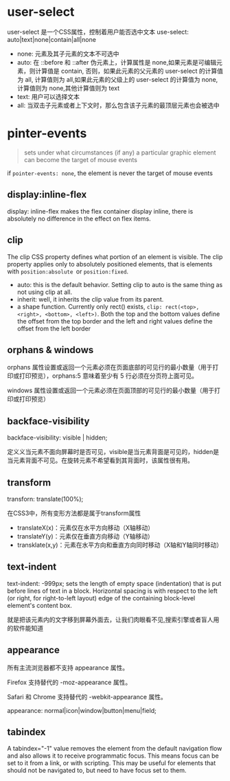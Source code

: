 # user-select
user-select 是一个CSS属性，控制着用户能否选中文本
use-select: auto|text|none|contain|all|none

* none: 元素及其子元素的文本不可选中
* auto: 在 ::before 和 ::after 伪元素上，计算属性是 none,如果元素是可编辑元素，则计算值是 contain, 否则，如果此元素的父元素的 user-select 的计算值为 all, 计算值则为 all,如果此元素的父级上的 user-select 的计算值为 none, 计算值则为 none,其他计算值则为 text
* text: 用户可以选择文本
* all: 当双击子元素或者上下文时，那么包含该子元素的最顶层元素也会被选中

# pinter-events
 > sets under what circumstances (if any) a particular graphic element can become the target of mouse events


 if `pointer-events: none`, the element is never the target of mouse events

 ## display:inline-flex
 display: inline-flex makes the flex container display inline, there is absolutely no difference in the effect on flex items.

 ## clip
The clip CSS property defines what portion of an element is visible. The clip property applies only to absolutely positioned elements, that is elements with `position:absolute `or `position:fixed`.

* auto: this is the default behavior. Setting clip to auto is the same thing as not using clip at all.
* inherit: well, it inherits the clip value from its parent.
* a shape function. Currently only rect() exists, `clip: rect(<top>, <right>, <bottom>, <left>)`. Both the top and the bottom values define the offset from the top border and the left and right values define the offset from the left border

## orphans & windows
orphans 属性设置或返回一个元素必须在页面底部的可见行的最小数量（用于打印或打印预览），orphans:5 意味着至少有 5 行必须在分页符上面可见。

windows 属性设置或返回一个元素必须在页面顶部的可见行的最小数量（用于打印或打印预览）

## backface-visibility
backface-visibility: visible | hidden;

定义义当元素不面向屏幕时是否可见，visible是当元素背面是可见的，hidden是当元素背面不可见。在旋转元素不希望看到其背面时，该属性很有用。


## transform

transforn: translate(100%);

在CSS3中，所有变形方法都是属于transform属性

* translateX(x)：元素仅在水平方向移动（X轴移动）
* translateY(y)：元素仅在垂直方向移动（Y轴移动）
* transklate(x,y)：元素在水平方向和垂直方向同时移动（X轴和Y轴同时移动）


## text-indent
text-indent: -999px;
sets the length of empty space (indentation) that is put before lines of text in a block. Horizontal spacing is with respect to the left (or right, for right-to-left layout) edge of the containing block-level element's content box.

就是把该元素内的文字移到屏幕外面去，让我们肉眼看不见,搜索引擎或者盲人用的软件能知道

## appearance
所有主流浏览器都不支持 appearance 属性。

Firefox 支持替代的 -moz-appearance 属性。

Safari 和 Chrome 支持替代的 -webkit-appearance 属性。

appearance: normal|icon|window|button|menu|field;


## tabindex
A tabindex="-1" value removes the element from the default navigation flow and also allows it to receive programmatic focus. This means focus can be set to it from a link, or with scripting. This may be useful for elements that should not be navigated to, but need to have focus set to them.